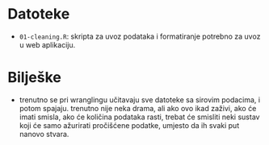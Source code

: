 # Datoteke

- `01-cleaning.R`: skripta za uvoz podataka i formatiranje potrebno za uvoz
    u web aplikaciju.

# Bilješke

- trenutno se pri wranglingu učitavaju sve datoteke sa sirovim podacima, i
    potom spajaju. trenutno nije neka drama, ali ako ovo ikad zaživi, ako će
    imati smisla, ako će količina podataka rasti, trebat će smisliti neki
    sustav koji će samo ažurirati pročišćene podatke, umjesto da ih svaki put
    nanovo stvara.
